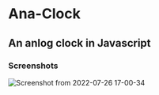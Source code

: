 # Ana-Clock
## An anlog clock in Javascript

### Screenshots


![Screenshot from 2022-07-26 17-00-34](https://user-images.githubusercontent.com/79990168/180996302-2243f867-2252-47b8-8830-7f0743d67a50.png)

